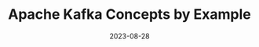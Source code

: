 ---
title: "Apache Kafka Concepts by Example"
date: 2023-08-28
tags: [""]
dbiblogtitle: apache-kafka-concepts-by-example
---